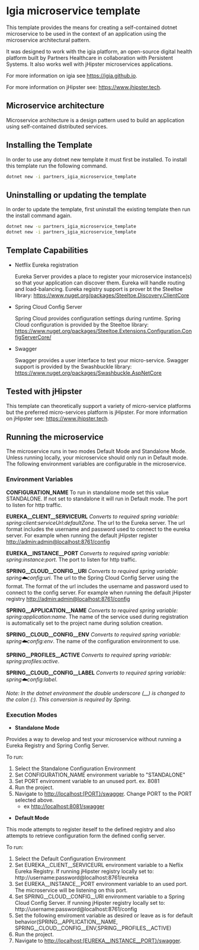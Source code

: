 ﻿# Igia microservice template

This template provides the means for creating a self-contained dotnet microservice to be used in the context of an application using the microservice architectural pattern.

It was designed to work with the igia platform, an open-source digital health platform built by Partners Healthcare in collaboration with Persistent Systems. It also works well with jHipster microservices applications.

For more information on igia see <https://igia.github.io>.

For more information on jHipster see: <https://www.jhipster.tech>.

## Microservice architecture

Microservice architecture is a design pattern used to build an application using self-contained distributed services.

## Installing the Template

In order to use any dotnet new template it must first be installed. To install this template run the following command.

```bash
dotnet new -i partners_igia_microservice_template
```

## Uninstalling or updating the template

In order to update the template, first uninstall the existing template then run the install command again.

```bash
dotnet new -u partners_igia_microservice_template
dotnet new -i partners_igia_microservice_template
```

## Template Capabilities

- Netflix Eureka registration

    Eureka Server provides a place to register your microservice instance(s) so that your application can discover them. Eureka will handle routing and load-balancing. Eureka registry support is prover bt the Steeltoe library: <https://www.nuget.org/packages/Steeltoe.Discovery.ClientCore>

- Spring Cloud Config Server

    Spring Cloud provides configuration settings during runtime. Spring Cloud configuration is provided by the Steeltoe library: <https://www.nuget.org/packages/Steeltoe.Extensions.Configuration.ConfigServerCore/>

- Swagger

    Swagger provides a user interface to test your micro-service. Swagger support is provided by the Swashbuckle library: <https://www.nuget.org/packages/Swashbuckle.AspNetCore>

## Tested with jHipster

This template can theoretically support a variety of micro-service platforms but the preferred micro-services platform is jHipster. For more information on jHipster see: <https://www.jhipster.tech>.

## Running the microservice

The microservice runs in two modes Default Mode and Standalone Mode. Unless running locally, your microservice should only run in Default mode. The following environment variables are configurable in the microservice.

### Environment Variables

**CONFIGURATION_NAME**
To run in standalone mode set this value STANDALONE. If not set to standalone it will run in Default mode.
The port to listen for http traffic.

**EUREKA__CLIENT__SERVICEURL**
*Converts to required spring variable: spring:client:serviceUrl:defaultZone*.
The url to the Eureka server. The url format includes the username and password used to connect to the eureka server.   For example when running the default jHipster register <http://admin:admin@localhost:8761/config>

**EUREKA__INSTANCE__PORT**
*Converts to required spring variable: spring:instance:port*.
The port to listen for http traffic.

**SPRING__CLOUD__CONFIG__URI**
*Converts to required spring variable: spring:cloud:config:uri*.
The url to the Spring Cloud Config Server using the format. The format of the url includes the username and password used to connect to the config server. For example when running the default jHipster registry <http://admin:admin@localhost:8761/config>

**SPRING__APPLICATION__NAME**
*Converts to required spring variable: spring:application:name*.
The name of the service used during registration is automatically set to the project name during solution creation.

**SPRING__CLOUD__CONFIG__ENV**
*Converts to required spring variable: spring:cloud:config:env*.
The name of the configuration environment to use.

**SPRING__PROFILES__ACTIVE**
*Converts to required spring variable: spring:profiles:active*.



**SPRING__CLOUD__CONFIG__LABEL**
*Converts to required spring variable: spring:cloud:config:label*.


*Note: In the dotnet environment the double underscore (__) is changed to the colon (:). This conversion is required by Spring.*

### Execution Modes

- __**Standalone Mode**__

Provides a way to develop and test your microservice without running a Eureka Registry and Spring Config Server. 

To run:

1. Select the Standalone Configuration Environment
2. Set CONFIGURATION_NAME environment variable to "STANDALONE"
3. Set PORT environment variable to an unused port. ex. 8081
4. Run the project.
5. Navigate to <http://localhost:[PORT}/swagger>. Change PORT to the PORT selected above.
   - ex <http://localhost:8081/swagger>

- __**Default Mode**__

This mode attempts to register iteself to the defined registry and also attempts to retrieve configuration form the defined config server. 

To run:

1. Select the Default Configuration Environment
2. Set EUREKA__CLIENT__SERVICEURL environment variable to a Neflix Eureka Registry. If running jHipster registry locally set to: http://username:password@localhost:8761/eureka
3. Set EUREKA__INSTANCE__PORT environment variable to an used port. The microservice will be listening on this port. 
4. Set SPRING__CLOUD__CONFIG__URI environment variable to a Spring Cloud Config Server. If running jHipster registry locally set to: http://username:password@localhost:8761/config 
5. Set the following enviroment variable as desired or leave as is for default behavior(SPRING__APPLICATION__NAME, SPRING__CLOUD__CONFIG__ENV,SPRING__PROFILES__ACTIVE)
4. Run the project.
5. Navigate to <http://localhost:[EUREKA__INSTANCE__PORT}/swagger>.   

